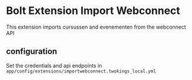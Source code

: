 Bolt Extension Import Webconnect
================================

This extension imports cursussen and evenementen from the webconnect API

## configuration

Set the credentials and api endpoints in  `app/config/extensions/importwebconnect.twokings_local.yml`